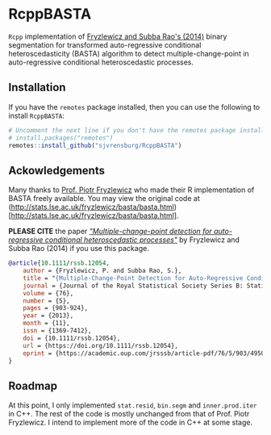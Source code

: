 # RcppBASTA

`Rcpp` implementation of [Fryzlewicz and Subba Rao's (2014)](https://doi.org/10.1111/rssb.12054) binary segmentation for transformed auto-regressive conditional heteroscedasticity (BASTA) algorithm to detect multiple-change-point in auto-regressive conditional heteroscedastic processes.

## Installation

If you have the `remotes` package installed, then you can use the following to install `RcppBASTA`:

```r
# Uncomment the next line if you don't have the remotes package installed.
# install.packages("remotes")
remotes::install_github("sjvrensburg/RcppBASTA")
```

## Ackowledgements

Many thanks to [Prof. Piotr Fryzlewicz](https://stats.lse.ac.uk/fryzlewicz/) who made their R implementation of BASTA freely available. You may view the original code at (http://stats.lse.ac.uk/fryzlewicz/basta/basta.html)[http://stats.lse.ac.uk/fryzlewicz/basta/basta.html].

**PLEASE CITE** the paper [_"Multiple-change-point detection for auto-regressive conditional heteroscedastic processes"_](https://doi.org/10.1111/rssb.12054) by Fryzlewicz and Subba Rao (2014) if you use this package.

```bibtex
@article{10.1111/rssb.12054,
    author = {Fryzlewicz, P. and Subba Rao, S.},
    title = "{Multiple-Change-Point Detection for Auto-Regressive Conditional Heteroscedastic Processes}",
    journal = {Journal of the Royal Statistical Society Series B: Statistical Methodology},
    volume = {76},
    number = {5},
    pages = {903-924},
    year = {2013},
    month = {11},
    issn = {1369-7412},
    doi = {10.1111/rssb.12054},
    url = {https://doi.org/10.1111/rssb.12054},
    eprint = {https://academic.oup.com/jrsssb/article-pdf/76/5/903/49506908/jrsssb\_76\_5\_903.pdf},
}
```

## Roadmap

At this point, I only implemented `stat.resid`, `bin.segm` and `inner.prod.iter` in C++. The rest of the code is mostly unchanged from that of Prof. Piotr Fryzlewicz. I intend to implement more of the code in C++ at some stage.
